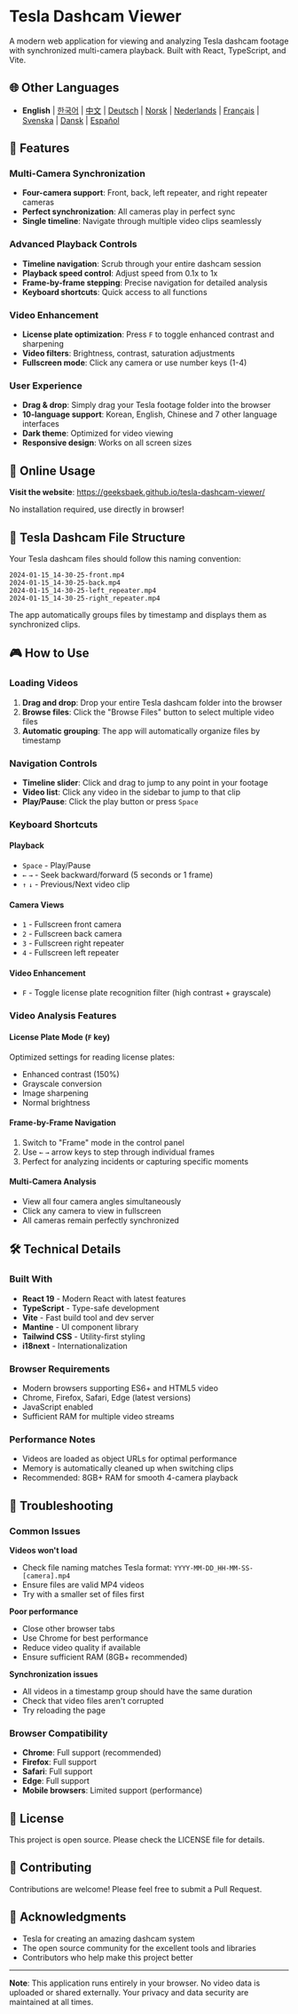 # Tesla Dashcam Viewer

A modern web application for viewing and analyzing Tesla dashcam footage with synchronized multi-camera playback. Built with React, TypeScript, and Vite.

## 🌐 Other Languages
- **English** | [한국어](README.md) | [中文](README.zh.md) | [Deutsch](README.de.md) | [Norsk](README.nb.md) | [Nederlands](README.nl.md) | [Français](README.fr.md) | [Svenska](README.sv.md) | [Dansk](README.da.md) | [Español](README.es.md)

## 🚗 Features

### Multi-Camera Synchronization
- **Four-camera support**: Front, back, left repeater, and right repeater cameras
- **Perfect synchronization**: All cameras play in perfect sync
- **Single timeline**: Navigate through multiple video clips seamlessly

### Advanced Playback Controls
- **Timeline navigation**: Scrub through your entire dashcam session
- **Playback speed control**: Adjust speed from 0.1x to 1x
- **Frame-by-frame stepping**: Precise navigation for detailed analysis
- **Keyboard shortcuts**: Quick access to all functions

### Video Enhancement
- **License plate optimization**: Press `F` to toggle enhanced contrast and sharpening
- **Video filters**: Brightness, contrast, saturation adjustments
- **Fullscreen mode**: Click any camera or use number keys (1-4)

### User Experience
- **Drag & drop**: Simply drag your Tesla footage folder into the browser
- **10-language support**: Korean, English, Chinese and 7 other language interfaces
- **Dark theme**: Optimized for video viewing
- **Responsive design**: Works on all screen sizes

## 🎯 Online Usage

**Visit the website**: https://geeksbaek.github.io/tesla-dashcam-viewer/

No installation required, use directly in browser!

## 📁 Tesla Dashcam File Structure

Your Tesla dashcam files should follow this naming convention:
```
2024-01-15_14-30-25-front.mp4
2024-01-15_14-30-25-back.mp4
2024-01-15_14-30-25-left_repeater.mp4
2024-01-15_14-30-25-right_repeater.mp4
```

The app automatically groups files by timestamp and displays them as synchronized clips.

## 🎮 How to Use

### Loading Videos
1. **Drag and drop**: Drop your entire Tesla dashcam folder into the browser
2. **Browse files**: Click the "Browse Files" button to select multiple video files
3. **Automatic grouping**: The app will automatically organize files by timestamp

### Navigation Controls
- **Timeline slider**: Click and drag to jump to any point in your footage
- **Video list**: Click any video in the sidebar to jump to that clip
- **Play/Pause**: Click the play button or press `Space`

### Keyboard Shortcuts

#### Playback
- `Space` - Play/Pause
- `←` `→` - Seek backward/forward (5 seconds or 1 frame)
- `↑` `↓` - Previous/Next video clip

#### Camera Views
- `1` - Fullscreen front camera
- `2` - Fullscreen back camera  
- `3` - Fullscreen right repeater
- `4` - Fullscreen left repeater

#### Video Enhancement
- `F` - Toggle license plate recognition filter (high contrast + grayscale)

### Video Analysis Features

#### License Plate Mode (`F` key)
Optimized settings for reading license plates:
- Enhanced contrast (150%)
- Grayscale conversion
- Image sharpening
- Normal brightness

#### Frame-by-Frame Navigation
1. Switch to "Frame" mode in the control panel
2. Use `←` `→` arrow keys to step through individual frames
3. Perfect for analyzing incidents or capturing specific moments

#### Multi-Camera Analysis
- View all four camera angles simultaneously
- Click any camera to view in fullscreen
- All cameras remain perfectly synchronized

## 🛠️ Technical Details

### Built With
- **React 19** - Modern React with latest features
- **TypeScript** - Type-safe development
- **Vite** - Fast build tool and dev server
- **Mantine** - UI component library
- **Tailwind CSS** - Utility-first styling
- **i18next** - Internationalization

### Browser Requirements
- Modern browsers supporting ES6+ and HTML5 video
- Chrome, Firefox, Safari, Edge (latest versions)
- JavaScript enabled
- Sufficient RAM for multiple video streams

### Performance Notes
- Videos are loaded as object URLs for optimal performance
- Memory is automatically cleaned up when switching clips
- Recommended: 8GB+ RAM for smooth 4-camera playback


## 🐛 Troubleshooting

### Common Issues

**Videos won't load**
- Check file naming matches Tesla format: `YYYY-MM-DD_HH-MM-SS-[camera].mp4`
- Ensure files are valid MP4 videos
- Try with a smaller set of files first

**Poor performance**
- Close other browser tabs
- Use Chrome for best performance
- Reduce video quality if available
- Ensure sufficient RAM (8GB+ recommended)

**Synchronization issues**
- All videos in a timestamp group should have the same duration
- Check that video files aren't corrupted
- Try reloading the page

### Browser Compatibility
- **Chrome**: Full support (recommended)
- **Firefox**: Full support
- **Safari**: Full support
- **Edge**: Full support
- **Mobile browsers**: Limited support (performance)

## 📄 License

This project is open source. Please check the LICENSE file for details.

## 🤝 Contributing

Contributions are welcome! Please feel free to submit a Pull Request.

## 🙏 Acknowledgments

- Tesla for creating an amazing dashcam system
- The open source community for the excellent tools and libraries
- Contributors who help make this project better

---

**Note**: This application runs entirely in your browser. No video data is uploaded or shared externally. Your privacy and data security are maintained at all times.